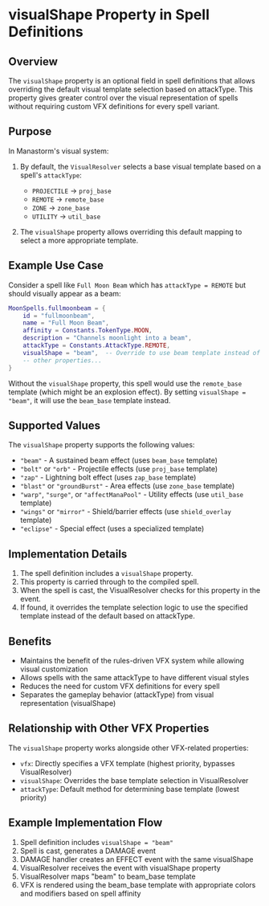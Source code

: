 # visualShape Property in Spell Definitions

## Overview

The `visualShape` property is an optional field in spell definitions that allows overriding the default visual template selection based on attackType. This property gives greater control over the visual representation of spells without requiring custom VFX definitions for every spell variant.

## Purpose

In Manastorm's visual system:

1. By default, the `VisualResolver` selects a base visual template based on a spell's `attackType`:
   - `PROJECTILE` → `proj_base`
   - `REMOTE` → `remote_base`
   - `ZONE` → `zone_base`
   - `UTILITY` → `util_base`

2. The `visualShape` property allows overriding this default mapping to select a more appropriate template.

## Example Use Case

Consider a spell like `Full Moon Beam` which has `attackType = REMOTE` but should visually appear as a beam:

```lua
MoonSpells.fullmoonbeam = {
    id = "fullmoonbeam",
    name = "Full Moon Beam",
    affinity = Constants.TokenType.MOON,
    description = "Channels moonlight into a beam",
    attackType = Constants.AttackType.REMOTE,
    visualShape = "beam",  -- Override to use beam template instead of remote template
    -- other properties...
}
```

Without the `visualShape` property, this spell would use the `remote_base` template (which might be an explosion effect). By setting `visualShape = "beam"`, it will use the `beam_base` template instead.

## Supported Values

The `visualShape` property supports the following values:

- `"beam"` - A sustained beam effect (uses `beam_base` template)
- `"bolt"` or `"orb"` - Projectile effects (use `proj_base` template)
- `"zap"` - Lightning bolt effect (uses `zap_base` template)
- `"blast"` or `"groundBurst"` - Area effects (use `zone_base` template)
- `"warp"`, `"surge"`, or `"affectManaPool"` - Utility effects (use `util_base` template)
- `"wings"` or `"mirror"` - Shield/barrier effects (use `shield_overlay` template)
- `"eclipse"` - Special effect (uses a specialized template)

## Implementation Details

1. The spell definition includes a `visualShape` property.
2. This property is carried through to the compiled spell.
3. When the spell is cast, the VisualResolver checks for this property in the event.
4. If found, it overrides the template selection logic to use the specified template instead of the default based on attackType.

## Benefits

- Maintains the benefit of the rules-driven VFX system while allowing visual customization
- Allows spells with the same attackType to have different visual styles
- Reduces the need for custom VFX definitions for every spell
- Separates the gameplay behavior (attackType) from visual representation (visualShape)

## Relationship with Other VFX Properties

The `visualShape` property works alongside other VFX-related properties:

- `vfx`: Directly specifies a VFX template (highest priority, bypasses VisualResolver)
- `visualShape`: Overrides the base template selection in VisualResolver
- `attackType`: Default method for determining base template (lowest priority)

## Example Implementation Flow

1. Spell definition includes `visualShape = "beam"`
2. Spell is cast, generates a DAMAGE event
3. DAMAGE handler creates an EFFECT event with the same visualShape
4. VisualResolver receives the event with visualShape property
5. VisualResolver maps "beam" to beam_base template
6. VFX is rendered using the beam_base template with appropriate colors and modifiers based on spell affinity